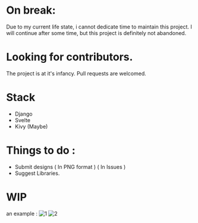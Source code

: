 # On break:

Due to my current life state, i cannot dedicate time to maintain this project. I will continue after some time, but this project is definitely not abandoned.


# Looking for contributors.

The project is at it's infancy. Pull requests are welcomed.

# Stack

* Django
* Svelte
* Kivy  (Maybe)

# Things to do :

* Submit designs ( In PNG format ) ( In Issues )
* Suggest Libraries.


# WIP

 an example :
![1](https://user-images.githubusercontent.com/61817579/149992480-f29a561d-2a9e-47f2-8bc0-ff5df7cbc748.PNG)
![2](https://user-images.githubusercontent.com/61817579/149992481-65cf82ea-c4aa-41bd-a2e1-a747bfa29537.PNG)



